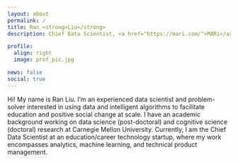 ```yaml
---
layout: about
permalink: /
title: Ran <strong>Liu</strong>
description: Chief Data Scientist, <a href="https://mari.com/">MARi</a>.

profile:
  align: right
  image: prof_pic.jpg

news: false
social: true
---
```


Hi! My name is Ran Liu. I’m an experienced data scientist and problem-solver interested in using data and intelligent algorithms to facilitate education and positive social change at scale. I have an academic background working on data science (post-doctoral) and cognitive science (doctoral) research at Carnegie Mellon University. Currently, I am the Chief Data Scientist at an education/career technology startup, where my work encompasses analytics, machine learning, and technical product management.
